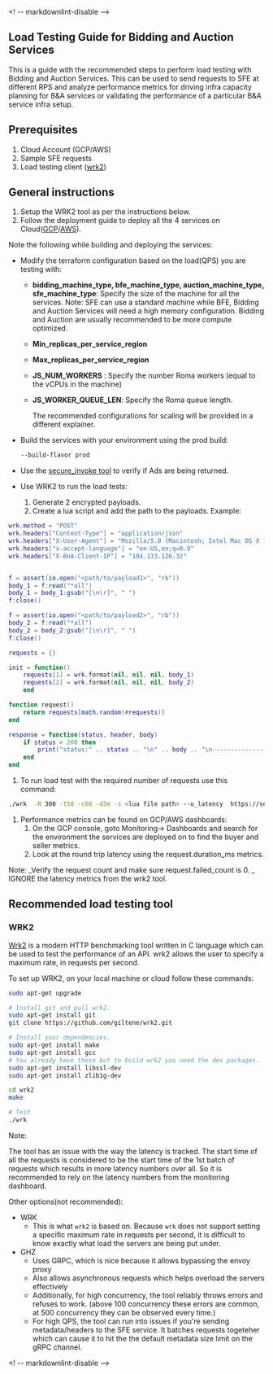 <!-- prettier-ignore-start -->

<! -- markdownlint-disable -->

## Load Testing Guide for Bidding and Auction Services

This is a guide with the recommended steps to perform load testing with Bidding and Auction
Services. This can be used to send requests to SFE at different RPS and analyze performance metrics
for driving infra capacity planning for B&A services or validating the performance of a particular
B&A service infra setup.

## Prerequisites

1.  Cloud Account (GCP/AWS)
2.  Sample SFE requests
3.  Load testing client ([wrk2](https://github.com/giltene/wrk2))

## General instructions

1.  Setup the WRK2 tool as per the instructions below.
2.  Follow the deployment guide to deploy all the 4 services on
    Cloud([GCP](https://github.com/privacysandbox/fledge-docs/blob/main/bidding_auction_services_gcp_guide.md)/[AWS](https://github.com/privacysandbox/fledge-docs/blob/main/bidding_auction_services_aws_guide.md)).

Note the following while building and deploying the services:

-   Modify the terraform configuration based on the load(QPS) you are testing with:

    -   **bidding_machine_type, bfe_machine_type, auction_machine_type, sfe_machine_type**: Specify
        the size of the machine for all the services. Note: SFE can use a standard machine while
        BFE, Bidding and Auction Services will need a high memory configuration. Bidding and Auction
        are usually recommended to be more compute optimized.
    -   **Min_replicas_per_service_region**
    -   **Max_replicas_per_service_region**
    -   **JS_NUM_WORKERS** : Specify the number Roma workers (equal to the vCPUs in the machine)
    -   **JS_WORKER_QUEUE_LEN**: Specify the Roma queue length.

        The recommended configurations for scaling will be provided in a different explainer.

-   Build the services with your environment using the prod build:

    ```bash
    --build-flavor prod
    ```

-   Use the
    [secure_invoke tool](https://github.com/privacysandbox/bidding-auction-servers/tree/main/tools/secure_invoke)
    to verify if Ads are being returned.

-   Use WRK2 to run the load tests:

    1.  Generate 2 encrypted payloads.
    2.  Create a lua script and add the path to the payloads. Example:

```lua
wrk.method = "POST"
wrk.headers["Content-Type"] = "application/json"
wrk.headers["X-User-Agent"] = "Mozilla/5.0 (Macintosh; Intel Mac OS X 10_15_7) AppleWebKit/537.36 (KHTML, like Gecko) Chrome/115.0.0.0 Safari/537.36"
wrk.headers["x-accept-language"] = "en-US,en;q=0.9"
wrk.headers["X-BnA-Client-IP"] = "104.133.126.32"


f = assert(io.open("<path/to/payload1>", "rb"))
body_1 = f:read("*all")
body_1 = body_1:gsub("[\n\r]", " ")
f:close()

f = assert(io.open("<path/to/payload2>", "rb"))
body_2 = f:read("*all")
body_2 = body_2:gsub("[\n\r]", " ")
f:close()

requests = {}

init = function()
    requests[1] = wrk.format(nil, nil, nil, body_1)
    requests[2] = wrk.format(nil, nil, nil, body_2)
    end

function request()
    return requests[math.random(#requests)]
end

response = function(status, header, body)
    if status > 200 then
        print("status:" .. status .. "\n" .. body .. "\n-------------------------------------------------\n");
    end
end

```

1.  To run load test with the required number of requests use this command:

```bash
./wrk  -R 300 -t50 -c60 -d5m -s <lua file path> --u_latency  https://seller1-<env>.sfe.bas-gcp.pstest.dev/v1/selectAd
```

1.  Performance metrics can be found on GCP/AWS dashboards:
    1.  On the GCP console, goto Monitoring-> Dashboards and search for the environment the services
        are deployed on to find the buyer and seller metrics.
    2.  Look at the round trip latency using the request.duration_ms metrics.

Note: _Verify the request count and make sure request.failed_count is 0. _ IGNORE the latency
metrics from the wrk2 tool.

## Recommended load testing tool

### WRK2

[Wrk2](https://github.com/giltene/wrk2) is a modern HTTP benchmarking tool written in C language
which can be used to test the performance of an API. wrk2 allows the user to specify a maximum rate,
in requests per second.

To set up WRK2, on your local machine or cloud follow these commands:

```bash
sudo apt-get upgrade

# Install git and pull wrk2.
sudo apt-get install git
git clone https://github.com/giltene/wrk2.git

# Install your dependencies.
sudo apt-get install make
sudo apt-get install gcc
# You already have these but to build wrk2 you need the dev packages.
sudo apt-get install libssl-dev
sudo apt-get install zlib1g-dev

cd wrk2
make

# Test
./wrk
```

Note:

The tool has an issue with the way the latency is tracked. The start time of all the requests is
considered to be the start time of the 1st batch of requests which results in more latency numbers
over all. So it is recommended to rely on the latency numbers from the monitoring dashboard.

Other options(not recommended):

-   WRK
    -   This is what `wrk2` is based on. Because `wrk` does not support setting a specific maximum
        rate in requests per second, it is difficult to know exactly what load the servers are being
        put under.
-   GHZ
    -   Uses GRPC, which is nice because it allows bypassing the envoy proxy
    -   Also allows asynchronous requests which helps overload the servers effectively
    -   Additionally, for high concurrency, the tool reliably throws errors and refuses to work.
        (above 100 concurrency these errors are common, at 500 concurrency they can be observed
        every time.)
    -   For high QPS, the tool can run into issues if you're sending metadata/headers to the SFE
        service. It batches requests togeteher which can cause it to hit the the default metadata
        size limit on the gRPC channel.

<! -- markdownlint-disable --> <!-- prettier-ignore-end -->
